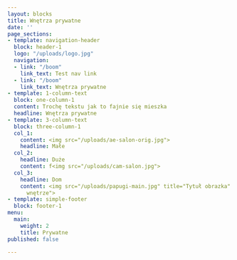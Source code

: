 ```yaml
---
layout: blocks
title: Wnętrza prywatne
date: ''
page_sections:
- template: navigation-header
  block: header-1
  logo: "/uploads/logo.jpg"
  navigation:
  - link: "/boom"
    link_text: Test nav link
  - link: "/boom"
    link_text: Wnętrza prywatne
- template: 1-column-text
  block: one-column-1
  content: Trochę tekstu jak to fajnie się mieszka
  headline: Wnętrza prywatne
- template: 3-column-text
  block: three-column-1
  col_1:
    content: <img src="/uploads/ae-salon-orig.jpg">
    headline: Małe
  col_2:
    headline: Duże
    content: f<img src="/uploads/cam-salon.jpg">
  col_3:
    headline: Dom
    content: <img src="/uploads/papugi-main.jpg" title="Tytuł obrazka" alt="Domowe
      wnętrze">
- template: simple-footer
  block: footer-1
menu:
  main:
    weight: 2
    title: Prywatne
published: false

---
```

